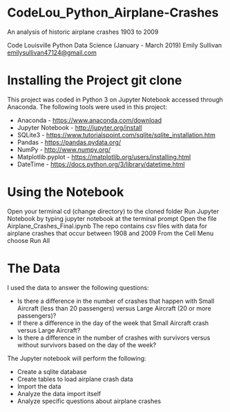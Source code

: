 # CodeLou_Python_Airplane-Crashes
An analysis of historic airplane crashes 1903 to 2009

Code Louisville Python Data Science (January - March 2019)
Emily Sullivan emilysullivan47124@gmail.com
 
# Installing the Project git clone 
This project was coded in Python 3 on Jupyter Notebook accessed through Anaconda.
The following tools were used in this project: 
* Anaconda - https://www.anaconda.com/download 
* Jupyter Notebook - http://jupyter.org/install 
* SQLite3 - https://www.tutorialspoint.com/sqlite/sqlite_installation.htm 
* Pandas - https://pandas.pydata.org/ 
* NumPy - http://www.numpy.org/ 
* Matplotlib.pyplot - https://matplotlib.org/users/installing.html
* DateTime - https://docs.python.org/3/library/datetime.html
 
# Using the Notebook 
Open your terminal cd (change directory) to the cloned folder 
Run Jupyter Notebook by typing jupyter notebook at the terminal prompt 
Open the file Airplane_Crashes_Final.ipynb 
The repo contains csv files with data for airplane crashes that occur between 1908 and 2009 
From the Cell Menu choose Run All
 
# The Data 
I used the data to answer the following questions:
* Is there a difference in the number of crashes that happen with Small Aircraft (less than 20 passengers) versus Large Aircraft (20 or more passengers)?
* If there a difference in the day of the week that Small Aircraft crash versus Large Aircraft?
* Is there a difference in the number of crashes with survivors versus without survivors based on the day of the week?

The Jupyter notebook will perform the following:
* Create a sqlite database
* Create tables to load airplane crash data
* Import the data
* Analyze the data import itself
* Analyze specific questions about airplane crashes

